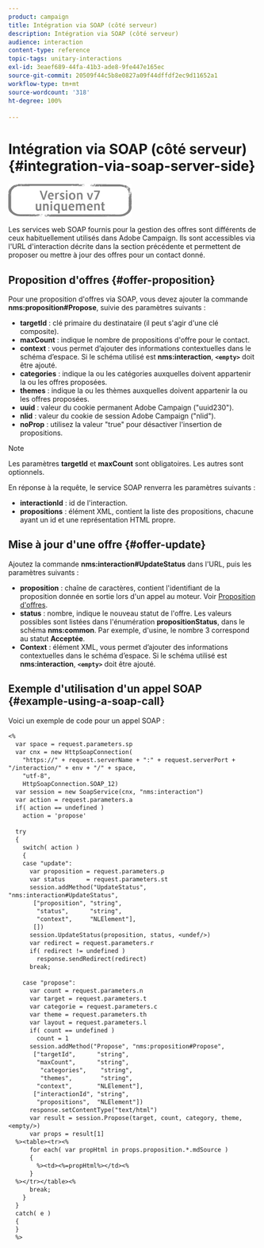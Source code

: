 ```yaml
---
product: campaign
title: Intégration via SOAP (côté serveur)
description: Intégration via SOAP (côté serveur)
audience: interaction
content-type: reference
topic-tags: unitary-interactions
exl-id: 3eaef689-44fa-41b3-ade8-9fe447e165ec
source-git-commit: 20509f44c5b8e0827a09f44dffdf2ec9d11652a1
workflow-type: tm+mt
source-wordcount: '318'
ht-degree: 100%

---
```


# Intégration via SOAP (côté serveur){#integration-via-soap-server-side}

![](../../assets/v7-only.svg)

Les services web SOAP fournis pour la gestion des offres sont différents de ceux habituellement utilisés dans Adobe Campaign. Ils sont accessibles via l&#39;URL d&#39;interaction décrite dans la section précédente et permettent de proposer ou mettre à jour des offres pour un contact donné.

## Proposition d&#39;offres {#offer-proposition}

Pour une proposition d&#39;offres via SOAP, vous devez ajouter la commande **nms:proposition#Propose**, suivie des paramètres suivants :

* **targetId** : clé primaire du destinataire (il peut s&#39;agir d&#39;une clé composite).
* **maxCount** : indique le nombre de propositions d&#39;offre pour le contact.
* **context** : vous permet d’ajouter des informations contextuelles dans le schéma d’espace. Si le schéma utilisé est **nms:interaction**, **`<empty>`** doit être ajouté.
* **categories** : indique la ou les catégories auxquelles doivent appartenir la ou les offres proposées.
* **themes** : indique la ou les thèmes auxquelles doivent appartenir la ou les offres proposées.
* **uuid** : valeur du cookie permanent Adobe Campaign (&quot;uuid230&quot;).
* **nlid** : valeur du cookie de session Adobe Campaign (&quot;nlid&quot;).
* **noProp** : utilisez la valeur &quot;true&quot; pour désactiver l&#39;insertion de propositions.

>[!NOTE]
>
>Les paramètres **targetId** et **maxCount** sont obligatoires. Les autres sont optionnels.

En réponse à la requête, le service SOAP renverra les paramètres suivants :

* **interactionId** : id de l&#39;interaction.
* **propositions** : élément XML, contient la liste des propositions, chacune ayant un id et une représentation HTML propre.

## Mise à jour d&#39;une offre {#offer-update}

Ajoutez la commande **nms:interaction#UpdateStatus** dans l&#39;URL, puis les paramètres suivants :

* **proposition** : chaîne de caractères, contient l&#39;identifiant de la proposition donnée en sortie lors d&#39;un appel au moteur. Voir [Proposition d&#39;offres](#offer-proposition).
* **status** : nombre, indique le nouveau statut de l&#39;offre. Les valeurs possibles sont listées dans l&#39;énumération **propositionStatus**, dans le schéma **nms:common**. Par exemple, d&#39;usine, le nombre 3 correspond au statut **Acceptée**.
* **Context** : élément XML, vous permet d’ajouter des informations contextuelles dans le schéma d’espace. Si le schéma utilisé est **nms:interaction**, **`<empty>`** doit être ajouté.

## Exemple d&#39;utilisation d&#39;un appel SOAP {#example-using-a-soap-call}

Voici un exemple de code pour un appel SOAP :

```
<%
  var space = request.parameters.sp
  var cnx = new HttpSoapConnection(
    "https://" + request.serverName + ":" + request.serverPort + "/interaction/" + env + "/" + space,
    "utf-8",
    HttpSoapConnection.SOAP_12)
  var session = new SoapService(cnx, "nms:interaction")
  var action = request.parameters.a
  if( action == undefined )
    action = 'propose'

  try
  {
    switch( action )
    {
    case "update":
      var proposition = request.parameters.p
      var status      = request.parameters.st
      session.addMethod("UpdateStatus", "nms:interaction#UpdateStatus",
       ["proposition", "string",
        "status",      "string",
        "context",     "NLElement"],
       [])
      session.UpdateStatus(proposition, status, <undef/>)
      var redirect = request.parameters.r
      if( redirect != undefined )
        response.sendRedirect(redirect)
      break;

    case "propose":
      var count = request.parameters.n
      var target = request.parameters.t
      var categorie = request.parameters.c
      var theme = request.parameters.th
      var layout = request.parameters.l
      if( count == undefined )
        count = 1
      session.addMethod("Propose", "nms:proposition#Propose",
       ["targetId",      "string",
        "maxCount",      "string",
         "categories",    "string",
         "themes",        "string",
        "context",       "NLElement"],
       ["interactionId", "string",
        "propositions",  "NLElement"])
      response.setContentType("text/html")
      var result = session.Propose(target, count, category, theme, <empty/>)
      var props = result[1]
  %><table><tr><%
      for each( var propHtml in props.proposition.*.mdSource )
      {
        %><td><%=propHtml%></td><%
      }
  %></tr></table><%
      break;
    }
  }
  catch( e )
  {
  }
  %>
```
